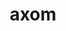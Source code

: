 ---
title: "axom"
layout: cache
categories: [package, v0.18.1]
meta: {"versions": ["0.6.1"], "compilers": ["gcc@=7.5.0"], "oss": ["ubuntu18.04"], "platforms": ["linux"], "targets": ["x86_64"], "stacks": ["e4s", "radiuss", "root"], "num_specs": 2, "num_specs_by_stack": {"e4s": 1, "root": 2, "radiuss": 1}}
spec_details: [{"hash": "xtf653bxuaqa44lvsf22ucp3jkwk2wh7", "compiler": "gcc@=7.5.0", "versions": ["0.6.1"], "os": "ubuntu18.04", "platform": "linux", "target": "x86_64", "variants": ["build_type=RelWithDebInfo", "+cpp14", "~cuda", "~debug", "~devtools", "+examples", "+fortran", "+hdf5", "~ipo", "+lua", "~mfem", "+mpi", "+openmp", "patches=68a3ae8", "~python", "+raja", "~scr", "+shared", "+tools", "+umpire"], "stacks": ["e4s", "root"], "size": "-", "tarball": "https://binaries.spack.io/v0.18.1/build_cache/linux-ubuntu18.04-x86_64/gcc-7.5.0/axom-0.6.1/linux-ubuntu18.04-x86_64-gcc-7.5.0-axom-0.6.1-xtf653bxuaqa44lvsf22ucp3jkwk2wh7.spack"}, {"hash": "arzcqxuh67d33czd4nvv4324i6cnoy3f", "compiler": "gcc@=7.5.0", "versions": ["0.6.1"], "os": "ubuntu18.04", "platform": "linux", "target": "x86_64", "variants": ["build_type=RelWithDebInfo", "+cpp14", "~cuda", "~debug", "~devtools", "+examples", "+fortran", "+hdf5", "~ipo", "+lua", "~mfem", "+mpi", "+openmp", "patches=68a3ae8", "~python", "+raja", "~scr", "+shared", "+tools", "+umpire"], "stacks": ["radiuss", "root"], "size": "-", "tarball": "https://binaries.spack.io/v0.18.1/build_cache/linux-ubuntu18.04-x86_64/gcc-7.5.0/axom-0.6.1/linux-ubuntu18.04-x86_64-gcc-7.5.0-axom-0.6.1-arzcqxuh67d33czd4nvv4324i6cnoy3f.spack"}]
---